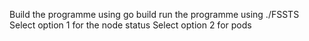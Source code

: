 Build the programme using go build
run the programme using ./FSSTS
Select option 1 for the node status
Select option 2 for pods
